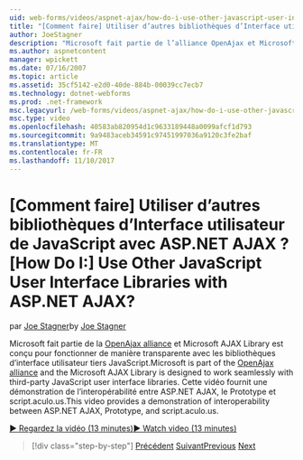 ```yaml
---
uid: web-forms/videos/aspnet-ajax/how-do-i-use-other-javascript-user-interface-libraries-with-aspnet-ajax
title: "[Comment faire] Utiliser d’autres bibliothèques d’Interface utilisateur de JavaScript avec ASP.NET AJAX ? | Microsoft Docs"
author: JoeStagner
description: "Microsoft fait partie de l’alliance OpenAjax et Microsoft AJAX Library est conçu pour fonctionner de manière transparente avec les bibliothèques d’interface utilisateur tiers JavaScript..."
ms.author: aspnetcontent
manager: wpickett
ms.date: 07/16/2007
ms.topic: article
ms.assetid: 35cf5142-e2d0-40de-884b-00039cc7ecb7
ms.technology: dotnet-webforms
ms.prod: .net-framework
msc.legacyurl: /web-forms/videos/aspnet-ajax/how-do-i-use-other-javascript-user-interface-libraries-with-aspnet-ajax
msc.type: video
ms.openlocfilehash: 40583ab820954d1c9633189448a0099afcf1d793
ms.sourcegitcommit: 9a9483aceb34591c97451997036a9120c3fe2baf
ms.translationtype: MT
ms.contentlocale: fr-FR
ms.lasthandoff: 11/10/2017
---
```

<a name="how-do-i-use-other-javascript-user-interface-libraries-with-aspnet-ajax"></a><span data-ttu-id="9008a-104">[Comment faire] Utiliser d’autres bibliothèques d’Interface utilisateur de JavaScript avec ASP.NET AJAX ?</span><span class="sxs-lookup"><span data-stu-id="9008a-104">[How Do I:] Use Other JavaScript User Interface Libraries with ASP.NET AJAX?</span></span>
====================
<span data-ttu-id="9008a-105">par [Joe Stagner](https://github.com/JoeStagner)</span><span class="sxs-lookup"><span data-stu-id="9008a-105">by [Joe Stagner](https://github.com/JoeStagner)</span></span>

<span data-ttu-id="9008a-106">Microsoft fait partie de la [OpenAjax alliance](http://www.openajax.org/) et Microsoft AJAX Library est conçu pour fonctionner de manière transparente avec les bibliothèques d’interface utilisateur tiers JavaScript.</span><span class="sxs-lookup"><span data-stu-id="9008a-106">Microsoft is part of the [OpenAjax alliance](http://www.openajax.org/) and the Microsoft AJAX Library is designed to work seamlessly with third-party JavaScript user interface libraries.</span></span> <span data-ttu-id="9008a-107">Cette vidéo fournit une démonstration de l’interopérabilité entre ASP.NET AJAX, le Prototype et script.aculo.us.</span><span class="sxs-lookup"><span data-stu-id="9008a-107">This video provides a demonstration of interoperability between ASP.NET AJAX, Prototype, and script.aculo.us.</span></span>

[<span data-ttu-id="9008a-108">&#9654; Regardez la vidéo (13 minutes)</span><span class="sxs-lookup"><span data-stu-id="9008a-108">&#9654; Watch video (13 minutes)</span></span>](https://channel9.msdn.com/Blogs/ASP-NET-Site-Videos/how-do-i-use-other-javascript-user-interface-libraries-with-aspnet-ajax)

>[!div class="step-by-step"]
<span data-ttu-id="9008a-109">[Précédent](how-do-i-choose-between-methods-of-ajax-page-updates.md)
[Suivant](how-do-i-use-the-aspnet-ajax-profile-services.md)</span><span class="sxs-lookup"><span data-stu-id="9008a-109">[Previous](how-do-i-choose-between-methods-of-ajax-page-updates.md)
[Next](how-do-i-use-the-aspnet-ajax-profile-services.md)</span></span>
